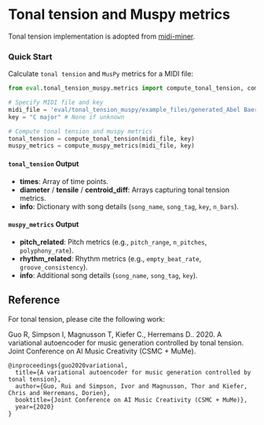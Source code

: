 # Tonal tension and Muspy metrics
Tonal tension implementation is adopted from [midi-miner](https://github.com/ruiguo-bio/midi-miner.git). 


### Quick Start

Calculate `tonal tension` and `MusPy` metrics for a MIDI file:

```python
from eval.tonal_tension_muspy.metrics import compute_tonal_tension, compute_muspy_metrics

# Specify MIDI file and key
midi_file = 'eval/tonal_tension_muspy/example_files/generated_Abel Baer, Cliff Friend - June Night.mid'
key = "C major" # None if unknown

# Compute tonal tension and muspy metrics
tonal_tension = compute_tonal_tension(midi_file, key)
muspy_metrics = compute_muspy_metrics(midi_file, key)
```

#### `tonal_tension` Output

- **times**: Array of time points.
- **diameter** / **tensile** / **centroid_diff**: Arrays capturing tonal tension metrics.
- **info**: Dictionary with song details (`song_name`, `song_tag`, `key`, `n_bars`).

#### `muspy_metrics` Output

- **pitch_related**: Pitch metrics (e.g., `pitch_range`, `n_pitches`, `polyphony_rate`).
- **rhythm_related**: Rhythm metrics (e.g., `empty_beat_rate`, `groove_consistency`).
- **info**: Additional song details (`song_name`, `song_tag`, `key`).


## Reference

For tonal tension, please cite the following work: 

Guo R, Simpson I, Magnusson T, Kiefer C., Herremans D..  2020.  A variational autoencoder for music generation controlled by tonal tension. Joint Conference on AI Music Creativity (CSMC + MuMe). 

```
@inproceedings{guo2020variational,
  title={A variational autoencoder for music generation controlled by tonal tension},
  author={Guo, Rui and Simpson, Ivor and Magnusson, Thor and Kiefer, Chris and Herremans, Dorien},
  booktitle={Joint Conference on AI Music Creativity (CSMC + MuMe)},
  year={2020}
}
```
